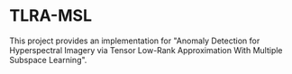 # TLRA-MSL
This project provides an implementation for "Anomaly Detection for Hyperspectral Imagery via Tensor Low-Rank Approximation With Multiple Subspace Learning".
